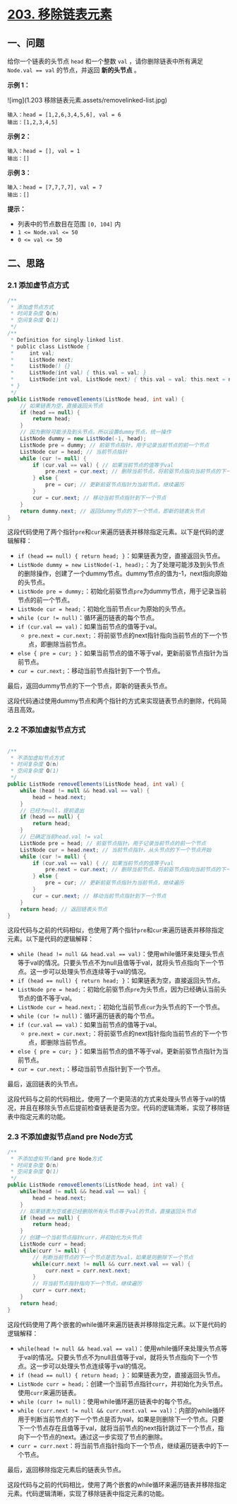 # [203. 移除链表元素](https://leetcode.cn/problems/remove-linked-list-elements/)

## 一、问题

给你一个链表的头节点 `head` 和一个整数 `val` ，请你删除链表中所有满足 `Node.val == val` 的节点，并返回 **新的头节点** 。

 

**示例 1：**

![img](1.203 移除链表元素.assets/removelinked-list.jpg)

```
输入：head = [1,2,6,3,4,5,6], val = 6
输出：[1,2,3,4,5]
```

**示例 2：**

```
输入：head = [], val = 1
输出：[]
```

**示例 3：**

```
输入：head = [7,7,7,7], val = 7
输出：[]
```

 

**提示：**

- 列表中的节点数目在范围 `[0, 104]` 内
- `1 <= Node.val <= 50`
- `0 <= val <= 50`

## 二、思路

### 2.1 添加虚节点方式

```java
/**
 * 添加虚节点方式
 * 时间复杂度 O(n)
 * 空间复杂度 O(1)
 */
/**
 * Definition for singly-linked list.
 * public class ListNode {
 *     int val;
 *     ListNode next;
 *     ListNode() {}
 *     ListNode(int val) { this.val = val; }
 *     ListNode(int val, ListNode next) { this.val = val; this.next = next; }
 * }
 */
public ListNode removeElements(ListNode head, int val) {
    // 如果链表为空，直接返回头节点
    if (head == null) {
        return head;
    }
    // 因为删除可能涉及到头节点，所以设置dummy节点，统一操作
    ListNode dummy = new ListNode(-1, head);
    ListNode pre = dummy; // 前驱节点指针，用于记录当前节点的前一个节点
    ListNode cur = head; // 当前节点指针
    while (cur != null) {
        if (cur.val == val) { // 如果当前节点的值等于val
            pre.next = cur.next; // 删除当前节点，将前驱节点指向当前节点的下一个节点
        } else {
            pre = cur; // 更新前驱节点指针为当前节点，继续遍历
        }
        cur = cur.next; // 移动当前节点指针到下一个节点
    }
    return dummy.next; // 返回dummy节点的下一个节点，即新的链表头节点
}
```

这段代码使用了两个指针`pre`和`cur`来遍历链表并移除指定元素。以下是代码的逻辑解释：

- `if (head == null) { return head; }`：如果链表为空，直接返回头节点。
- `ListNode dummy = new ListNode(-1, head);`：为了处理可能涉及到头节点的删除操作，创建了一个dummy节点。dummy节点的值为-1，next指向原始的头节点。
- `ListNode pre = dummy;`：初始化前驱节点`pre`为dummy节点，用于记录当前节点的前一个节点。
- `ListNode cur = head;`：初始化当前节点`cur`为原始的头节点。
- `while (cur != null)`：循环遍历链表的每个节点。
- `if (cur.val == val)`：如果当前节点的值等于val。
  - `pre.next = cur.next;`：将前驱节点的next指针指向当前节点的下一个节点，即删除当前节点。
- `else { pre = cur; }`：如果当前节点的值不等于val，更新前驱节点指针为当前节点。
- `cur = cur.next;`：移动当前节点指针到下一个节点。

最后，返回dummy节点的下一个节点，即新的链表头节点。

这段代码通过使用dummy节点和两个指针的方式来实现链表节点的删除，代码简洁且高效。

### 2.2 不添加虚拟节点方式

```java

/**
 * 不添加虚拟节点方式
 * 时间复杂度 O(n)
 * 空间复杂度 O(1)
 */
public ListNode removeElements(ListNode head, int val) {
    while (head != null && head.val == val) {
        head = head.next;
    }
    // 已经为null，提前退出
    if (head == null) {
        return head;
    }
    // 已确定当前head.val != val
    ListNode pre = head; // 前驱节点指针，用于记录当前节点的前一个节点
    ListNode cur = head.next; // 当前节点指针，从头节点的下一个节点开始
    while (cur != null) {
        if (cur.val == val) { // 如果当前节点的值等于val
            pre.next = cur.next; // 删除当前节点，将前驱节点指向当前节点的下一个节点
        } else {
            pre = cur; // 更新前驱节点指针为当前节点，继续遍历
        }
        cur = cur.next; // 移动当前节点指针到下一个节点
    }
    return head; // 返回链表头节点
}
```

这段代码与之前的代码相似，也使用了两个指针`pre`和`cur`来遍历链表并移除指定元素。以下是代码的逻辑解释：

- `while (head != null && head.val == val)`：使用while循环来处理头节点等于val的情况。只要头节点不为null且值等于val，就将头节点指向下一个节点。这一步可以处理头节点连续等于val的情况。
- `if (head == null) { return head; }`：如果链表为空，直接返回头节点。
- `ListNode pre = head;`：初始化前驱节点`pre`为头节点，因为已经确认当前头节点的值不等于val。
- `ListNode cur = head.next;`：初始化当前节点`cur`为头节点的下一个节点。
- `while (cur != null)`：循环遍历链表的每个节点。
- `if (cur.val == val)`：如果当前节点的值等于val。
  - `pre.next = cur.next;`：将前驱节点的next指针指向当前节点的下一个节点，即删除当前节点。
- `else { pre = cur; }`：如果当前节点的值不等于val，更新前驱节点指针为当前节点。
- `cur = cur.next;`：移动当前节点指针到下一个节点。

最后，返回链表的头节点。

这段代码与之前的代码相比，使用了一个更简洁的方式来处理头节点等于val的情况，并且在移除头节点后提前检查链表是否为空。代码的逻辑清晰，实现了移除链表中指定元素的功能。

### 2.3 不添加虚拟节点and pre Node方式

```java
/**
 * 不添加虚拟节点and pre Node方式
 * 时间复杂度 O(n)
 * 空间复杂度 O(1)
 */
public ListNode removeElements(ListNode head, int val) {
    while(head != null && head.val == val) {
        head = head.next;
    }
    // 如果链表为空或者已经删除所有头节点等于val的节点，直接返回头节点
    if (head == null) {
        return head;
    }
    // 创建一个当前节点指针curr，并初始化为头节点
    ListNode curr = head;
    while(curr != null) {
        // 判断当前节点的下一个节点是否为val，如果是则删除下一个节点
        while(curr.next != null && curr.next.val == val) {
            curr.next = curr.next.next;
        }
        // 将当前节点指针指向下一个节点，继续遍历
        curr = curr.next;
    }
    return head;
}
```

这段代码使用了两个嵌套的while循环来遍历链表并移除指定元素。以下是代码的逻辑解释：

- `while(head != null && head.val == val)`：使用while循环来处理头节点等于val的情况。只要头节点不为null且值等于val，就将头节点指向下一个节点。这一步可以处理头节点连续等于val的情况。
- `if (head == null) { return head; }`：如果链表为空，直接返回头节点。
- `ListNode curr = head;`：创建一个当前节点指针`curr`，并初始化为头节点。使用`curr`来遍历链表。
- `while (curr != null)`：使用while循环遍历链表中的每个节点。
- `while (curr.next != null && curr.next.val == val)`：内部的while循环用于判断当前节点的下一个节点是否为val，如果是则删除下一个节点。只要下一个节点存在且值等于val，就将当前节点的next指针跳过下一个节点，指向下一个节点的next。通过这一步实现了节点的删除。
- `curr = curr.next`：将当前节点指针指向下一个节点，继续遍历链表中的下一个节点。

最后，返回移除指定元素后的链表头节点。

这段代码与之前的代码相比，使用了两个嵌套的while循环来遍历链表并移除指定元素。代码逻辑清晰，实现了移除链表中指定元素的功能。